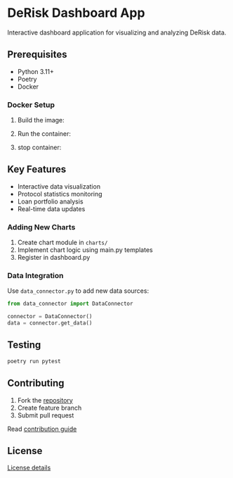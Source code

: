 # DeRisk Dashboard App

Interactive dashboard application for visualizing and analyzing DeRisk data.


## Prerequisites

- Python 3.11+
- Poetry
- Docker 

### Docker Setup

1. Build the image:


2. Run the container:

3. stop container:

## Key Features

- Interactive data visualization
- Protocol statistics monitoring
- Loan portfolio analysis
- Real-time data updates

### Adding New Charts

1. Create chart module in `charts/`
2. Implement chart logic using main.py templates
3. Register in dashboard.py

### Data Integration

Use `data_connector.py` to add new data sources:

```python
from data_connector import DataConnector

connector = DataConnector()
data = connector.get_data()
```

## Testing

```bash
poetry run pytest
```

## Contributing

1. Fork the [repository](https://github.com/CarmineOptions/derisk-research)
2. Create feature branch
3. Submit pull request

Read [contribution guide](https://github.com/CarmineOptions/derisk-research/blob/master/CONTRIBUTING.md)

## License

[License details](https://github.com/CarmineOptions/derisk-research/blob/master/LICENSE.txt)
